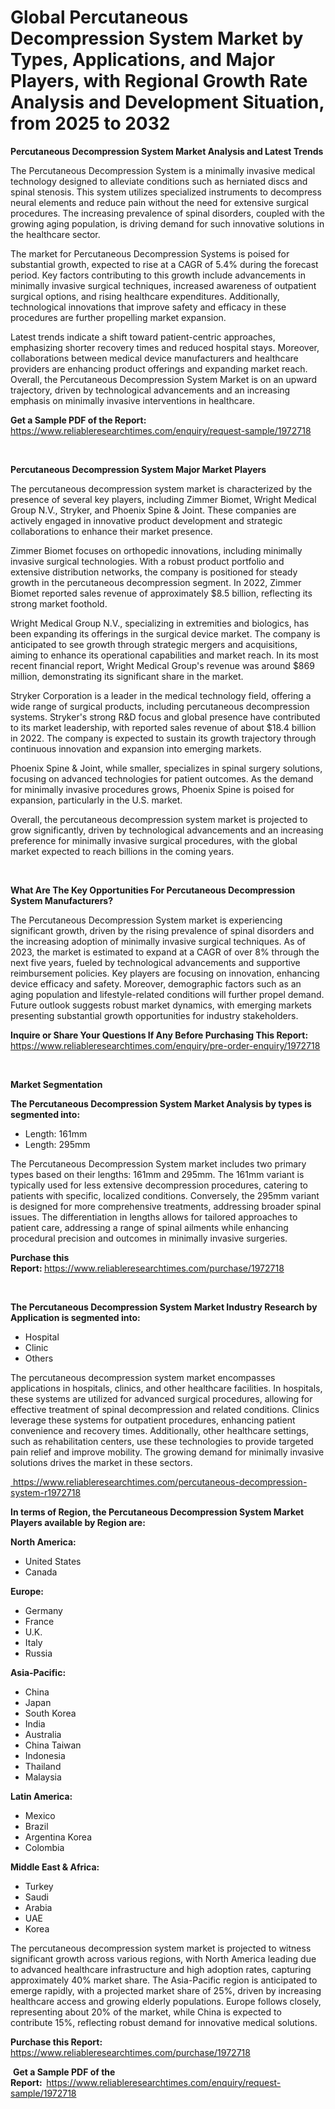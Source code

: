 <p><h1>Global Percutaneous Decompression System Market by Types, Applications, and Major Players, with Regional Growth Rate Analysis and Development Situation, from 2025 to 2032</h1></p><p><strong>Percutaneous Decompression System Market Analysis and Latest Trends</strong></p>
<p><p>The Percutaneous Decompression System is a minimally invasive medical technology designed to alleviate conditions such as herniated discs and spinal stenosis. This system utilizes specialized instruments to decompress neural elements and reduce pain without the need for extensive surgical procedures. The increasing prevalence of spinal disorders, coupled with the growing aging population, is driving demand for such innovative solutions in the healthcare sector.</p><p>The market for Percutaneous Decompression Systems is poised for substantial growth, expected to rise at a CAGR of 5.4% during the forecast period. Key factors contributing to this growth include advancements in minimally invasive surgical techniques, increased awareness of outpatient surgical options, and rising healthcare expenditures. Additionally, technological innovations that improve safety and efficacy in these procedures are further propelling market expansion.</p><p>Latest trends indicate a shift toward patient-centric approaches, emphasizing shorter recovery times and reduced hospital stays. Moreover, collaborations between medical device manufacturers and healthcare providers are enhancing product offerings and expanding market reach. Overall, the Percutaneous Decompression System Market is on an upward trajectory, driven by technological advancements and an increasing emphasis on minimally invasive interventions in healthcare.</p></p>
<p><strong>Get a Sample PDF of the Report:&nbsp;</strong> <a href="https://www.reliableresearchtimes.com/enquiry/request-sample/1972718?utm_campaign=3612&utm_medium=2&utm_source=Github&utm_content=ia&utm_term=16042025&utm_id=percutaneous-decompression-system">https://www.reliableresearchtimes.com/enquiry/request-sample/1972718</a></p>
<p>&nbsp;</p>
<p><strong>Percutaneous Decompression System Major Market Players</strong></p>
<p><p>The percutaneous decompression system market is characterized by the presence of several key players, including Zimmer Biomet, Wright Medical Group N.V., Stryker, and Phoenix Spine & Joint. These companies are actively engaged in innovative product development and strategic collaborations to enhance their market presence.</p><p>Zimmer Biomet focuses on orthopedic innovations, including minimally invasive surgical technologies. With a robust product portfolio and extensive distribution networks, the company is positioned for steady growth in the percutaneous decompression segment. In 2022, Zimmer Biomet reported sales revenue of approximately $8.5 billion, reflecting its strong market foothold.</p><p>Wright Medical Group N.V., specializing in extremities and biologics, has been expanding its offerings in the surgical device market. The company is anticipated to see growth through strategic mergers and acquisitions, aiming to enhance its operational capabilities and market reach. In its most recent financial report, Wright Medical Group's revenue was around $869 million, demonstrating its significant share in the market.</p><p>Stryker Corporation is a leader in the medical technology field, offering a wide range of surgical products, including percutaneous decompression systems. Stryker's strong R&D focus and global presence have contributed to its market leadership, with reported sales revenue of about $18.4 billion in 2022. The company is expected to sustain its growth trajectory through continuous innovation and expansion into emerging markets.</p><p>Phoenix Spine & Joint, while smaller, specializes in spinal surgery solutions, focusing on advanced technologies for patient outcomes. As the demand for minimally invasive procedures grows, Phoenix Spine is poised for expansion, particularly in the U.S. market.</p><p>Overall, the percutaneous decompression system market is projected to grow significantly, driven by technological advancements and an increasing preference for minimally invasive surgical procedures, with the global market expected to reach billions in the coming years.</p></p>
<p>&nbsp;</p>
<p><strong>What Are The Key Opportunities For Percutaneous Decompression System Manufacturers?</strong></p>
<p><p>The Percutaneous Decompression System market is experiencing significant growth, driven by the rising prevalence of spinal disorders and the increasing adoption of minimally invasive surgical techniques. As of 2023, the market is estimated to expand at a CAGR of over 8% through the next five years, fueled by technological advancements and supportive reimbursement policies. Key players are focusing on innovation, enhancing device efficacy and safety. Moreover, demographic factors such as an aging population and lifestyle-related conditions will further propel demand. Future outlook suggests robust market dynamics, with emerging markets presenting substantial growth opportunities for industry stakeholders.</p></p>
<p><strong>Inquire or Share Your Questions If Any Before Purchasing This Report:</strong> <a href="https://www.reliableresearchtimes.com/enquiry/pre-order-enquiry/1972718?utm_campaign=3612&utm_medium=2&utm_source=Github&utm_content=ia&utm_term=16042025&utm_id=percutaneous-decompression-system">https://www.reliableresearchtimes.com/enquiry/pre-order-enquiry/1972718</a></p>
<p>&nbsp;</p>
<p><strong>Market Segmentation</strong></p>
<p><strong>The Percutaneous Decompression System Market Analysis by types is segmented into:</strong></p>
<p><ul><li>Length: 161mm</li><li>Length: 295mm</li></ul></p>
<p><p>The Percutaneous Decompression System market includes two primary types based on their lengths: 161mm and 295mm. The 161mm variant is typically used for less extensive decompression procedures, catering to patients with specific, localized conditions. Conversely, the 295mm variant is designed for more comprehensive treatments, addressing broader spinal issues. The differentiation in lengths allows for tailored approaches to patient care, addressing a range of spinal ailments while enhancing procedural precision and outcomes in minimally invasive surgeries.</p></p>
<p><strong>Purchase this Report:&nbsp;</strong><a href="https://www.reliableresearchtimes.com/purchase/1972718?utm_campaign=3612&utm_medium=2&utm_source=Github&utm_content=ia&utm_term=16042025&utm_id=percutaneous-decompression-system">https://www.reliableresearchtimes.com/purchase/1972718</a></p>
<p>&nbsp;</p>
<p><strong>The Percutaneous Decompression System Market Industry Research by Application is segmented into:</strong></p>
<p><ul><li>Hospital</li><li>Clinic</li><li>Others</li></ul></p>
<p><p>The percutaneous decompression system market encompasses applications in hospitals, clinics, and other healthcare facilities. In hospitals, these systems are utilized for advanced surgical procedures, allowing for effective treatment of spinal decompression and related conditions. Clinics leverage these systems for outpatient procedures, enhancing patient convenience and recovery times. Additionally, other healthcare settings, such as rehabilitation centers, use these technologies to provide targeted pain relief and improve mobility. The growing demand for minimally invasive solutions drives the market in these sectors.</p></p>
<p><a href="https://www.reliableresearchtimes.com/percutaneous-decompression-system-r1972718?utm_campaign=3612&utm_medium=2&utm_source=Github&utm_content=ia&utm_term=16042025&utm_id=percutaneous-decompression-system">&nbsp;https://www.reliableresearchtimes.com/percutaneous-decompression-system-r1972718</a></p>
<p><strong>In terms of Region, the Percutaneous Decompression System Market Players available by Region are:</strong></p>
<p>
    <p> <strong> North America: </strong>
        <ul>
            <li>United States</li>
            <li>Canada</li>
        </ul>
        </p> 
    <p> <strong> Europe: </strong>
        <ul>
            <li>Germany</li>
            <li>France</li>
            <li>U.K.</li>
            <li>Italy</li>
            <li>Russia</li>
        </ul>
        </p> 
    <p> <strong> Asia-Pacific: </strong>
        <ul>
            <li>China</li>
            <li>Japan</li>
            <li>South Korea</li>
            <li>India</li>
            <li>Australia</li>
            <li>China Taiwan</li>
            <li>Indonesia</li>
            <li>Thailand</li>
            <li>Malaysia</li>
        </ul>
        </p> 
    <p> <strong> Latin America: </strong>
        <ul>
            <li>Mexico</li>
            <li>Brazil</li>
            <li>Argentina Korea</li>
            <li>Colombia</li>
        </ul>
        </p> 
    <p> <strong> Middle East & Africa: </strong>
        <ul>
            <li>Turkey</li>
            <li>Saudi</li>
            <li>Arabia</li>
            <li>UAE</li>
            <li>Korea</li>
        </ul>
    </p>
    </p>
<p><p>The percutaneous decompression system market is projected to witness significant growth across various regions, with North America leading due to advanced healthcare infrastructure and high adoption rates, capturing approximately 40% market share. The Asia-Pacific region is anticipated to emerge rapidly, with a projected market share of 25%, driven by increasing healthcare access and growing elderly populations. Europe follows closely, representing about 20% of the market, while China is expected to contribute 15%, reflecting robust demand for innovative medical solutions.</p></p>
<p><strong>Purchase this Report: </strong><a href="https://www.reliableresearchtimes.com/purchase/1972718?utm_campaign=3612&utm_medium=2&utm_source=Github&utm_content=ia&utm_term=16042025&utm_id=percutaneous-decompression-system">https://www.reliableresearchtimes.com/purchase/1972718</a></p>
<p>&nbsp;<strong>Get a Sample PDF of the Report:&nbsp;&nbsp;</strong><a href="https://www.reliableresearchtimes.com/enquiry/request-sample/1972718?utm_campaign=3612&utm_medium=2&utm_source=Github&utm_content=ia&utm_term=16042025&utm_id=percutaneous-decompression-system">https://www.reliableresearchtimes.com/enquiry/request-sample/1972718</a></p>
<p><strong></strong></p>
<p><p></p><p></p><p></p></p>